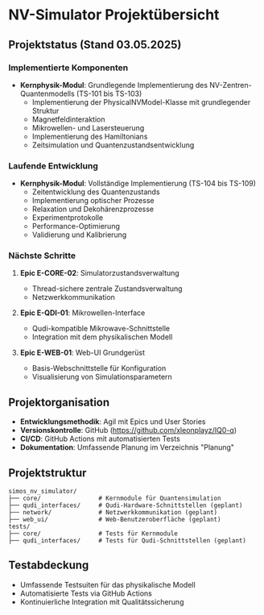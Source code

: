 # NV-Simulator Projektübersicht

## Projektstatus (Stand 03.05.2025)

### Implementierte Komponenten

- **Kernphysik-Modul**: Grundlegende Implementierung des NV-Zentren-Quantenmodells (TS-101 bis TS-103)
  - Implementierung der PhysicalNVModel-Klasse mit grundlegender Struktur
  - Magnetfeldinteraktion
  - Mikrowellen- und Lasersteuerung
  - Implementierung des Hamiltonians
  - Zeitsimulation und Quantenzustandsentwicklung

### Laufende Entwicklung

- **Kernphysik-Modul**: Vollständige Implementierung (TS-104 bis TS-109)
  - Zeitentwicklung des Quantenzustands
  - Implementierung optischer Prozesse
  - Relaxation und Dekohärenzprozesse
  - Experimentprotokolle
  - Performance-Optimierung
  - Validierung und Kalibrierung

### Nächste Schritte

1. **Epic E-CORE-02**: Simulatorzustandsverwaltung 
   - Thread-sichere zentrale Zustandsverwaltung
   - Netzwerkkommunikation

2. **Epic E-QDI-01**: Mikrowellen-Interface
   - Qudi-kompatible Mikrowave-Schnittstelle
   - Integration mit dem physikalischen Modell

3. **Epic E-WEB-01**: Web-UI Grundgerüst
   - Basis-Webschnittstelle für Konfiguration
   - Visualisierung von Simulationsparametern

## Projektorganisation

- **Entwicklungsmethodik**: Agil mit Epics und User Stories
- **Versionskontrolle**: GitHub (https://github.com/xleonplayz/IQ0-q)
- **CI/CD**: GitHub Actions mit automatisierten Tests
- **Dokumentation**: Umfassende Planung im Verzeichnis "Planung"

## Projektstruktur

```
simos_nv_simulator/
├── core/                # Kernmodule für Quantensimulation
├── qudi_interfaces/     # Qudi-Hardware-Schnittstellen (geplant)
├── network/             # Netzwerkkommunikation (geplant)
├── web_ui/              # Web-Benutzeroberfläche (geplant)
tests/
├── core/                # Tests für Kernmodule
├── qudi_interfaces/     # Tests für Qudi-Schnittstellen (geplant)
```

## Testabdeckung

- Umfassende Testsuiten für das physikalische Modell
- Automatisierte Tests via GitHub Actions
- Kontinuierliche Integration mit Qualitätssicherung